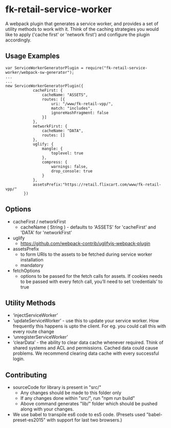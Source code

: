 # fk-retail-service-worker
A webpack plugin that generates a service worker, and provides a set of utility methods to work with it. Think of the caching strategies you would like to apply ('cache first' or 'network first') and configure the plugin accordingly.

## Usage Examples ##
```
var ServiceWorkerGeneratorPlugin = require("fk-retail-service-worker/webpack-sw-generator");
...
...
new ServiceWorkerGeneratorPlugin({
            cacheFirst: {
                cacheName: "ASSETS",
                routes: [{
                    uri: "/www/fk-retail-vpp/",
                    match: "includes",
                    ignoreHashFragment: false
                }]
            },
            networkFirst: {
                cacheName: "DATA",
                routes: []
            },
            uglify: {
                mangle: {
                    toplevel: true
                },
                compress: {
                    warnings: false,
                    drop_console: true
                }
            },
            assetsPrefix:"https://retail.flixcart.com/www/fk-retail-vpp/"
        })
```

## Options ##
 
* cacheFirst / networkFirst
    * cacheName ( String ) - defaults to 'ASSETS' for 'cacheFirst' and 'DATA' for 'networkFirst'         
* uglify
    * https://github.com/webpack-contrib/uglifyjs-webpack-plugin
* assetsPrefix
    * to form URIs to the assets to be fetched during service worker installation
    * mandatory
* fetchOptions
    * options to be passed for the fetch calls for assets.
    If cookies needs to be passed with every fetch call, you’ll need to set ‘credentials’ to true

## Utility Methods ##
* ‘injectServiceWorker’ 
* ‘updateServiceWorker’ - use this to update your service worker.
   How frequently this happens is upto the client. For eg.  you could call this with every route change 
* ‘unregisterServiceWorker’
* ‘clearData’ - the ability to clear data cache whenever required.
   Think of shared systems and ACL and permissions. Cached data could cause problems. 
   We recommend clearing data cache with  every successful login.


## Contributing ##
* sourceCode for library is present in "src/"
    * Any changes should be made to this folder only
    * If any changes done within "src/", run "npm run build"
    * Above command generates "lib/" folder which should be pushed along with your changes.
* We use babel to transpile es6 code to es5 code. (Presets used "babel-preset-es2015" with support for last two browsers.)
